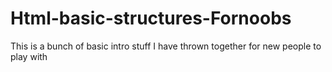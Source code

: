# Html-basic-structures-Fornoobs
This is a bunch of basic intro stuff I have thrown together for new people to play with
